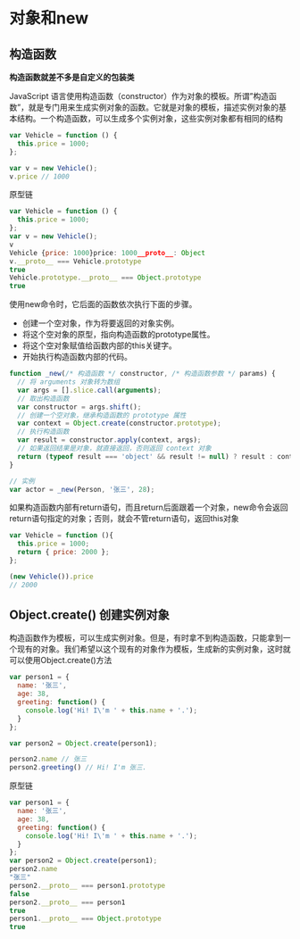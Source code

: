 # 对象和new

## 构造函数
**构造函数就差不多是自定义的包装类**

JavaScript 语言使用构造函数（constructor）作为对象的模板。所谓”构造函数”，就是专门用来生成实例对象的函数。它就是对象的模板，描述实例对象的基本结构。一个构造函数，可以生成多个实例对象，这些实例对象都有相同的结构

```javascript
var Vehicle = function () {
  this.price = 1000;
};

var v = new Vehicle();
v.price // 1000
```

原型链

```javascript
var Vehicle = function () {
  this.price = 1000;
};
var v = new Vehicle();
v
Vehicle {price: 1000}price: 1000__proto__: Object
v.__proto__ === Vehicle.prototype
true
Vehicle.prototype.__proto__ === Object.prototype
true
```

使用new命令时，它后面的函数依次执行下面的步骤。

- 创建一个空对象，作为将要返回的对象实例。
- 将这个空对象的原型，指向构造函数的prototype属性。
- 将这个空对象赋值给函数内部的this关键字。
- 开始执行构造函数内部的代码。

```javascript
function _new(/* 构造函数 */ constructor, /* 构造函数参数 */ params) {
  // 将 arguments 对象转为数组
  var args = [].slice.call(arguments);
  // 取出构造函数
  var constructor = args.shift();
  // 创建一个空对象，继承构造函数的 prototype 属性
  var context = Object.create(constructor.prototype);
  // 执行构造函数
  var result = constructor.apply(context, args);
  // 如果返回结果是对象，就直接返回，否则返回 context 对象
  return (typeof result === 'object' && result != null) ? result : context;
}

// 实例
var actor = _new(Person, '张三', 28);
```

如果构造函数内部有return语句，而且return后面跟着一个对象，new命令会返回return语句指定的对象；否则，就会不管return语句，返回this对象
```javascript
var Vehicle = function (){
  this.price = 1000;
  return { price: 2000 };
};

(new Vehicle()).price
// 2000
```

## Object.create() 创建实例对象
构造函数作为模板，可以生成实例对象。但是，有时拿不到构造函数，只能拿到一个现有的对象。我们希望以这个现有的对象作为模板，生成新的实例对象，这时就可以使用Object.create()方法

```javascript
var person1 = {
  name: '张三',
  age: 38,
  greeting: function() {
    console.log('Hi! I\'m ' + this.name + '.');
  }
};

var person2 = Object.create(person1);

person2.name // 张三
person2.greeting() // Hi! I'm 张三.
```

原型链

```javascript
var person1 = {
  name: '张三',
  age: 38,
  greeting: function() {
    console.log('Hi! I\'m ' + this.name + '.');
  }
};
var person2 = Object.create(person1);
person2.name
"张三"
person2.__proto__ === person1.prototype
false
person2.__proto__ === person1
true
person1.__proto__ === Object.prototype
true
```

